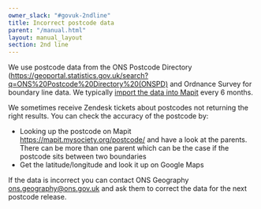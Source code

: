 ```yaml
---
owner_slack: "#govuk-2ndline"
title: Incorrect postcode data
parent: "/manual.html"
layout: manual_layout
section: 2nd line
---
```


We use postcode data from the ONS Postcode Directory (https://geoportal.statistics.gov.uk/search?q=ONS%20Postcode%20Directory%20(ONSPD) and Ordnance Survey for boundary
line data. We typically [import the data into Mapit](https://github.com/alphagov/mapit/blob/master/IMPORTING-DATA.md) every 6 months.

We sometimes receive Zendesk tickets about postcodes not returning the right results.
You can check the accuracy of the postcode by:

* Looking up the postcode on Mapit https://mapit.mysociety.org/postcode/<postcode>
  and have a look at the parents. There can be more than one parent which can be
  the case if the postcode sits between two boundaries
* Get the latitude/longitude and look it up on Google Maps

If the data is incorrect you can contact ONS Geography ons.geography@ons.gov.uk
and ask them to correct the data for the next postcode release.
